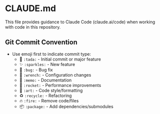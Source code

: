 # CLAUDE.md

This file provides guidance to Claude Code (claude.ai/code) when working with code in this repository.

## Git Commit Convention

- Use emoji first to indicate commit type:
  - 🎉 `:tada:` - Initial commit or major feature
  - ✨ `:sparkles:` - New feature
  - 🐛 `:bug:` - Bug fix
  - 🔧 `:wrench:` - Configuration changes
  - 📝 `:memo:` - Documentation
  - 🚀 `:rocket:` - Performance improvements
  - 🎨 `:art:` - Code style/formatting
  - ♻️ `:recycle:` - Refactoring
  - 🔥 `:fire:` - Remove code/files
  - 📦 `:package:` - Add dependencies/submodules
